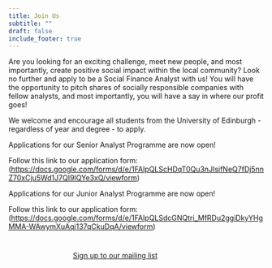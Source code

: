 ```yaml
---
title: Join Us
subtitle: ""
draft: false
include_footer: true
---
```

Are you looking for an exciting challenge, meet new people, and most importantly, create positive social impact within the local community? Look no further and apply to be a Social Finance Analyst with us! You will have the opportunity to pitch shares of socially responsible companies with fellow analysts, and most importantly, you will have a say in where our profit goes!

We welcome and encourage all students from the University of Edinburgh - regardless of year and degree - to apply. 

Applications for our Senior Analyst Programme are now open! 

Follow this link to our application form: (https://docs.google.com/forms/d/e/1FAIpQLScHDqT0Qu3nJIsifNeQ7fDj5nnZ70xCju5Wd1J7QI9IQYe3xQ/viewform)

Applications for our Junior Analyst Programme are now open!

Follow this link to our application form: (https://docs.google.com/forms/d/e/1FAIpQLSdcGNQtri_MfRDu2ggiDkyYHgMMA-WAwymXuAqj137qCkuDqA/viewform)

<a href="http://eepurl.com/dEBYnX">
<span class="button signup-button rounded secondary-btn raised" style="width: 250px; margin: auto; margin-top: 40px; display: flex;">
    Sign up to our mailing list
</span>
</a>